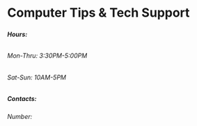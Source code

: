 # **Computer Tips \& Tech Support**

##### 

##### Hours:

###### 

###### Mon-Thru: 3:30PM-5:00PM

###### Sat-Sun: 10AM-5PM



##### Contacts:



###### Number: 

